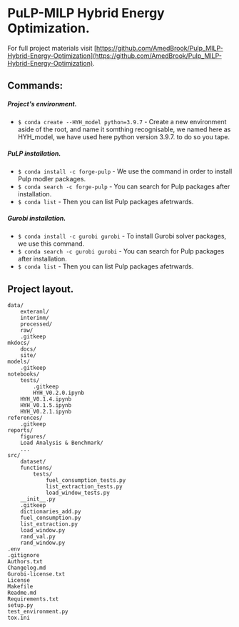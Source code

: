 # PuLP-MILP Hybrid Energy Optimization. 

For full project materials visit [https://github.com/AmedBrook/Pulp_MILP-Hybrid-Energy-Optimization](https://github.com/AmedBrook/Pulp_MILP-Hybrid-Energy-Optimization).


## Commands:



##### Project's environment.

* `$ conda create --HYH_model python=3.9.7` - Create a new environment aside of the root, and name it somthing recognisable, we named here as HYH_model, we have used here python version 3.9.7. to do so you tape.


##### PuLP installation.

* `$ conda install -c forge-pulp` - We use the command in order to install Pulp modler packages.
* `$ conda search -c forge-pulp` - You can search for Pulp packages after installation.
* `$ conda list` - Then you can list Pulp packages afetrwards.


##### Gurobi installation.

* `$ conda install -c gurobi gurobi` - To install Gurobi solver packages, we use this command.
* `$ conda search -c gurobi gurobi` - You can search for Pulp packages after installation.
* `$ conda list` - Then you can list Pulp packages afetrwards.



## Project layout.



    
    data/
        exteranl/
        interinm/
        processed/
        raw/
        .gitkeep
    mkdocs/
        docs/
        site/
    models/
        .gitkeep
    notebooks/
        tests/
            .gitkeep
            HYH_V0.2.0.ipynb
        HYH_V0.1.4.ipynb
        HYH_V0.1.5.ipynb
        HYH_V0.2.1.ipynb
    references/
        .gitkeep
    reports/
        figures/
        Load Analysis & Benchmark/
        ...
    src/
        dataset/
        functions/
            tests/
                fuel_consumption_tests.py
                list_extraction_tests.py
                load_window_tests.py
        __init__.py
        .gitkeep
        dictionaries_add.py
        fuel_consumption.py
        list_extraction.py
        load_window.py
        rand_val.py
        rand_window.py
    .env
    .gitignore
    Authors.txt
    Changelog.md
    Gurobi-license.txt
    License
    Makefile
    Readme.md
    Requirements.txt
    setup.py
    test_environment.py
    tox.ini
    

        
    